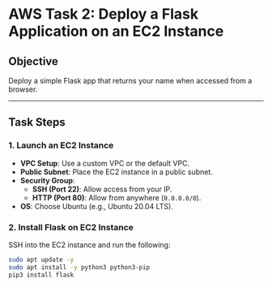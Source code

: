 # AWS Task 2: Deploy a Flask Application on an EC2 Instance

## Objective

Deploy a simple Flask app that returns your name when accessed from a browser.

---

## Task Steps

### 1. Launch an EC2 Instance

- **VPC Setup**: Use a custom VPC or the default VPC.
- **Public Subnet**: Place the EC2 instance in a public subnet.
- **Security Group**:
  - **SSH (Port 22)**: Allow access from your IP.
  - **HTTP (Port 80)**: Allow from anywhere (`0.0.0.0/0`).
- **OS**: Choose Ubuntu (e.g., Ubuntu 20.04 LTS).

### 2. Install Flask on EC2 Instance

SSH into the EC2 instance and run the following:

```bash
sudo apt update -y
sudo apt install -y python3 python3-pip
pip3 install flask
